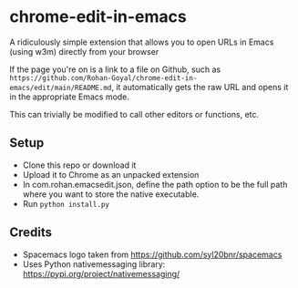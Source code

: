 # chrome-edit-in-emacs
A ridiculously simple extension that allows you to open URLs in Emacs (using w3m) directly from your browser

If the page you're on is a link to a file on Github, such as `https://github.com/Rohan-Goyal/chrome-edit-in-emacs/edit/main/README.md`, it automatically gets the raw URL and opens it in the appropriate Emacs mode.

This can trivially be modified to call other editors or functions, etc.

## Setup
- Clone this repo or download it
- Upload it to Chrome as an unpacked extension
- In com.rohan.emacsedit.json, define the path option to be the full path where you want to store the native executable.
- Run `python install.py`

## Credits
- Spacemacs logo taken from https://github.com/syl20bnr/spacemacs
- Uses Python nativemessaging library: https://pypi.org/project/nativemessaging/
